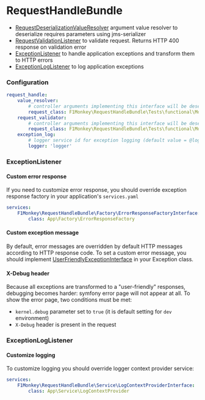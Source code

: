 # RequestHandleBundle

* [RequestDeserializationValueResolver](src/ArgumentValueResolver/RequestDeserializationValueResolver.php)
argument value resolver to deserialize requires parameters using jms-serializer
* [RequestValidationListener](src/EventListener/RequestValidationListener.php)
to validate request. Returns HTTP 400 response on validation error
* [ExceptionListener](src/EventListener/ExceptionListener.php) to handle application exceptions and transform them to HTTP errors
* [ExceptionLogListener](src/EventListener/ExceptionListener.php) to log application exceptions

### Configuration

```yaml
request_handle:
    value_resolver:
        # controller arguments implementing this interface will be deserialized using RequestDeserializationValueResolver
        request_class: F1Monkey\RequestHandleBundle\Tests\functional\Mock\RequestInterface
    request_validator:
        # controller arguments implementing this interface will be deserialized using RequestValidationListener
        request_class: F1Monkey\RequestHandleBundle\Tests\functional\Mock\RequestInterface
    exception_log:
        # logger service id for exception logging (default value = @logger)
        logger: 'logger'
```

### ExceptionListener

#### Custom error response

If you need to customize error response, you should override exception response factory in your application's `services.yaml`
```yaml
services:
    F1Monkey\RequestHandleBundle\Factory\ErrorResponseFactoryInterface:
        class: App\Factory\ErrorResponseFactory
```
#### Custom exception message

By default, error messages are overridden by default HTTP messages according to HTTP response code.
To set a custom error message, you should implement [UserFriendlyExceptionInterface](src/Exception/UserFriendlyExceptionInterface.php) in your Exception class.

#### X-Debug header

Because all exceptions are transformed to a "user-friendly" responses, debugging becomes harder: symfony error page will not appear at all.
To show the error page, two conditions must be met:
* `kernel.debug` parameter set to `true` (it is default setting for `dev` environment)
* `X-Debug` header is present in the request

### ExceptionLogListener

#### Customize logging

To customize logging you should override logger context provider service:
```yaml
services:
    F1Monkey\RequestHandleBundle\Service\LogContextProviderInterface:
        class: App\Service\LogContextProvider
```